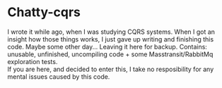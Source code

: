 # Chatty-cqrs
I wrote it while ago, when I was studying CQRS systems. When I got an insight how those things works, I just gave up writing and finishing this code. Maybe some other day... Leaving it here for backup.
Contains: unusable, unfinished, uncompiling code + some Masstransit/RabbitMq exploration tests.  
If you are here, and decided to enter this, I take no resposibility for any mental issues caused by this code.

